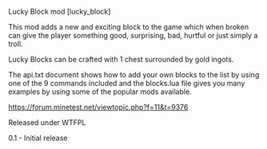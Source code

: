Lucky Block mod [lucky_block]

This mod adds a new and exciting block to the game which when broken can give
the player something good, surprising, bad, hurtful or just simply a troll.

Lucky Blocks can be crafted with 1 chest surrounded by gold ingots.

The api.txt document shows how to add your own blocks to the list by using
one of the 9 commands included and the blocks.lua file gives you many examples
by using some of the popular mods available.

https://forum.minetest.net/viewtopic.php?f=11&t=9376

Released under WTFPL

0.1 - Initial release
